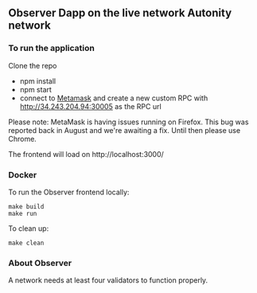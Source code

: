 ## Observer Dapp on the live network Autonity network

### To run the application

Clone the repo

- npm install
- npm start
- connect to [Metamask](https://metamask.io/) and create a new custom RPC with http://34.243.204.94:30005 as the RPC url

Please note: MetaMask is having issues running on Firefox. This bug was reported back in August and we're awaiting a fix. Until then please use Chrome.

The frontend will load on http://localhost:3000/

### Docker
To run the Observer frontend locally:
```
make build
make run
```

To clean up:
```
make clean
```

### About Observer

A network needs at least four validators to function properly.